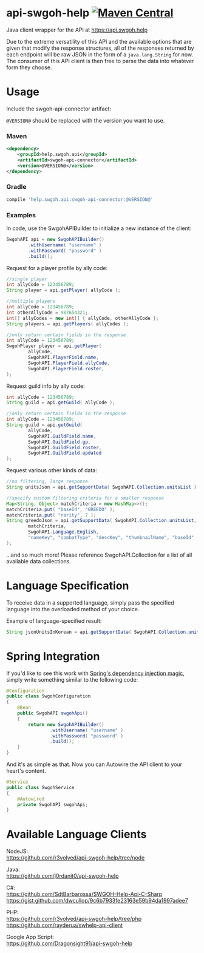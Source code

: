 # api-swgoh-help [![Maven Central](https://img.shields.io/maven-central/v/help.swgoh.api/swgoh-api-connector.svg?style=flat-square)](https://mvnrepository.com/artifact/help.swgoh.api/swgoh-api-connector)
Java client wrapper for the API at https://api.swgoh.help

Due to the extreme versatility of this API and the available options that are given that modify the response structures, all of the responses returned by each endpoint will be raw JSON in the form of a `java.lang.String` for now. The consumer of this API client is then free to parse the data into whatever form they choose.

# Usage
Include the swgoh-api-connector artifact:

`@VERSION@` should be replaced with the version you want to use.

### Maven
```xml
<dependency>
    <groupId>help.swgoh.api</groupId>
    <artifactId>swgoh-api-connector</artifactId>
    <version>@VERSION@</version>
</dependency>
```

### Gradle
```groovy
compile 'help.swgoh.api:swgoh-api-connector:@VERSION@'
```

### Examples
In code, use the SwgohAPIBuilder to initialize a new instance of the client:
```java
SwgohAPI api = new SwgohAPIBuilder()
        .withUsername( "username" )
        .withPassword( "password" )
        .build();
```

Request for a player profile by ally code:
```java
//single player
int allyCode = 123456789;
String player = api.getPlayer( allyCode );
```
```java
//multiple players
int allyCode = 123456789;
int otherAllyCode = 987654321;
int[] allyCodes = new int[] { allyCode, otherAllyCode };
String players = api.getPlayers( allyCodes );
```
```java
//only return certain fields in the response
int allyCode = 123456789;
SwgohPlayer player = api.getPlayer( 
        allyCode,
        SwgohAPI.PlayerField.name,
        SwgohAPI.PlayerField.allyCode,
        SwgohAPI.PlayerField.roster,
);
```

Request guild info by ally code:
```java
int allyCode = 123456789;
String guild = api.getGuild( allyCode );
```
```java
//only return certain fields in the response
int allyCode = 123456789;
String guild = api.getGuild( 
        allyCode,
        SwgohAPI.GuildField.name,
        SwgohAPI.GuildField.gp,
        SwgohAPI.GuildField.roster,
        SwgohAPI.GuildField.updated
);
```

Request various other kinds of data:
```java
//no filtering, large response
String unitsJson = api.getSupportData( SwgohAPI.Collection.unitsList );
```
```java
//specify custom filtering criteria for a smaller response
Map<String, Object> matchCriteria = new HashMap<>();
matchCriteria.put( "baseId", "GREEDO" );
matchCriteria.put( "rarity", 7 );
String greedoJson = api.getSupportData( SwgohAPI.Collection.unitsList,
        matchCriteria,
        SwgohAPI.Language.English,
        "nameKey", "combatType", "descKey", "thumbnailName", "baseId"
);
```
...and so much more! Please reference SwgohAPI.Collection for a list of all available data collections.

# Language Specification
To receive data in a supported language, simply pass the specified language into the overloaded method of your choice.

Example of language-specified result:
```java
String jsonUnitsInKorean = api.getSupportData( SwgohAPI.Collection.unitsList, SwgohAPI.Language.Korean );
```

# Spring Integration
If you'd like to see this work with [Spring's dependency injection magic](https://docs.spring.io/spring/docs/current/spring-framework-reference/core.html#spring-core), simply write something similar to the following code:
```java
@Configuration
public class SwgohConfiguration
{
    @Bean
    public SwgohAPI swgohApi()
    {
        return new SwgohAPIBuilder()
                .withUsername( "username" )
                .withPassword( "password" )
                .build();
    }
}
```

And it's as simple as that. Now you can Autowire the API client to your heart's content.
```java
@Service
public class SwgohService
{
    @Autowired
    private SwgohAPI swgohApi;
}
```

# Available Language Clients
NodeJS:<br/>
https://github.com/r3volved/api-swgoh-help/tree/node

Java:<br/>
https://github.com/j0rdanit0/api-swgoh-help

C#:<br/>
https://github.com/SdtBarbarossa/SWGOH-Help-Api-C-Sharp
https://gist.github.com/dwcullop/9c6b7933fe23163e59b94da1997adee7

PHP:<br/>
https://github.com/r3volved/api-swgoh-help/tree/php <br/>
https://github.com/rayderua/swhelp-api-client

Google App Script:<br/>
https://github.com/Dragonsight91/api-swgoh-help
